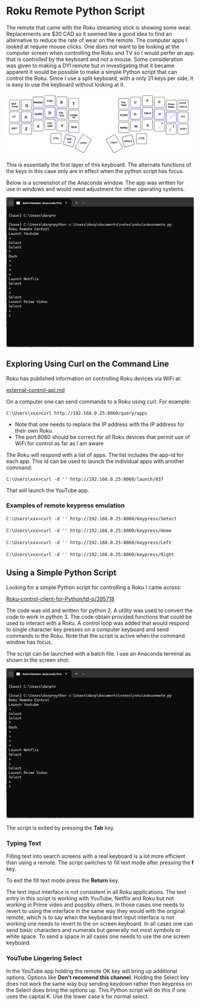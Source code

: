 # Roku Remote Python Script

The remote that came with the Roku streaming stick is showing some wear. Replacements are $30 CAD so it seemed like a good 
idea to find an alternative to reduce the rate of wear on the remote. The computer apps I looked at require mouse clicks. One does
not want to be looking at the computer screen when controlling the Roku and TV so I would perfer an app that is controlled by the keyboard and not a mouse.
Some consideration was given to making a DYI remote but in investigating that it became apparent it would be possible to make a simple Python script that 
can control the Roku. Since I use a split keyboard, with a only 21 keys per side, it is easy to use the keyboard without looking at it.

![](image/keys.png)

This is essentially the first layer of this keyboard. The alternate functions of the keys in this case only are in effect when the python script has focus.

Below is a screenshot of the Anaconda window. The app was written for use in windows and would need adjustment for other operating systems.

![](commandLine.png)

## Exploring Using Curl on the Command Line

Roku has published information on controlling Roku devices via WiFi at:

[external-control-api.md](https://developer.roku.com/en-ca/docs/developer-program/dev-tools/external-control-api.md)

On a computer one can send commands to a Roku using curl. For example:

````
C:\Users\xxx>curl http://192.168.0.25:8060/query/apps
````

* Note that one needs to replace the IP address with the IP address for their own Roku.
* The port 8060 should be correct for all Roku devices that permit use of WiFi for control as far as I am aware

The Roku will respond with a list of apps. The list includes the app-id for each app. This id can be used to 
launch the individual apps with another command:

````
C:\Users\xxx>curl -d '' http://192.168.0.25:8060/launch/837
````

That will launch the YouTube app.

### Examples of remote keypress emulation

~~~~
C:\Users\xxx>curl -d '' http://192.168.0.25:8060/keypress/Setect

C:\Users\xxx>curl -d '' http://192.168.0.25:8060/keypress/Home

C:\Users\xxx>curl -d '' http://192.168.0.25:8060/keypress/Left

C:\Users\xxx>curl -d '' http://192.168.0.25:8060/keypress/Right
~~~~

## Using a Simple Python Script

Looking for a simple Python script for controlling a Roku I came across:

[Roku-control-client-for-Python/td-p/395718](https://community.roku.com/t5/Roku-Developer-Program/Roku-control-client-for-Python/td-p/395718)

The code was old and written for python 2. A utility was used to convert the code to work in python 3.
The code obtain provided functions that could be used to interact with a Roku. A control loop was added that would
respond to single character key presses on a computer keyboard and send commands to the Roku. Note that the script 
is active when the command window has focus.

The script can be launched with a batch file. I use an Anaconda terminal as shown in the screen shot:

![](commandLine.png)

The script is exited by pressing the **Tab** key.

### Typing Text

Filling text into search screens with a real keyboard is a lot more efficient than using a remote. The script switches to fill text mode
after pressing the **f** key. 

To exit the fill text mode press the **Return** key.

The text input interface is not consistent in all Roku applications. The text entry in this script is working with YouTube, Netflix and Roku but not
working in Prime video and possibly others. In those cases one needs to revert to using the interface in the same way they would with the original remote, which 
is to say when the keyboard text input interface is not working one needs to revert to the on screen keyboard. In all cases one can send basic characters and numerals 
but generally not most symbols or white space. To send a space in all cases one needs to use the one screen keyboard.

### YouTube Lingering Select

In the YouTube app holding the remote OK key will bring up additional options. Options like **Don't recomend this channel**. 
Holding the Select key does not work the same way buy sending keydown rather then keypress on the Select does bring the options up. This Python 
script will do this if one uses the capital K. Use the lower case k for normal select.
